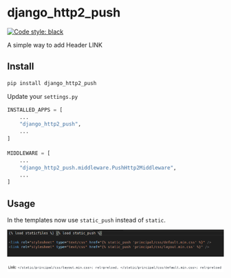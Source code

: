 # django_http2_push

[![Code style: black](https://img.shields.io/badge/code%20style-black-000000.svg)](https://github.com/ambv/black)

A simple way to add Header LINK

## Install

```bash
pip install django_http2_push
```

Update your `settings.py`

```python
INSTALLED_APPS = [
    ...
    "django_http2_push",
    ...
]

MIDDLEWARE = [
    ...
    "django_http2_push.middleware.PushHttp2Middleware",
    ...
]
```

## Usage

In the templates now use `static_push` instead of `static`.

![template_html](docs/images/template_html.png)

![header](docs/images/header_done.png)

